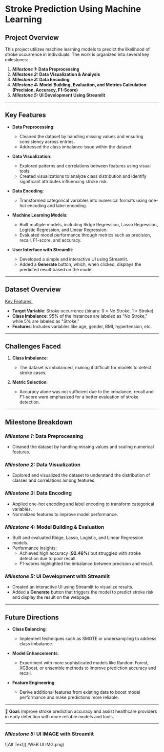 # **Stroke Prediction Using Machine Learning**

## **Project Overview**
This project utilizes machine learning models to predict the likelihood of stroke occurrence in individuals. The work is organized into several key milestones:

1. **_Milestone 1:_** **Data Preprocessing**  
2. **_Milestone 2:_** **Data Visualization & Analysis**  
3. **_Milestone 3:_** **Data Encoding**  
4. **_Milestone 4:_** **Model Building, Evaluation, and Metrics Calculation (Precision, Accuracy, F1-Score)**  
5. **_Milestone 5:_** **UI Development Using Streamlit**

---

## **Key Features**

- **Data Preprocessing**:
  - Cleaned the dataset by handling missing values and ensuring consistency across entries.
  - Addressed the class imbalance issue within the dataset.
  
- **Data Visualization**:
  - Explored patterns and correlations between features using visual tools.
  - Created visualizations to analyze class distribution and identify significant attributes influencing stroke risk.

- **Data Encoding**:
  - Transformed categorical variables into numerical formats using one-hot encoding and label encoding.

- **Machine Learning Models**:
  - Built multiple models, including Ridge Regression, Lasso Regression, Logistic Regression, and Linear Regression.
  - Evaluated model performance through metrics such as precision, recall, F1-score, and accuracy.

- **User Interface with Streamlit**:
  - Developed a simple and interactive UI using Streamlit.
  - Added a **Generate** button, which, when clicked, displays the predicted result based on the model.

---

## **Dataset Overview**
<u>Key Features:</u>
- **Target Variable**: Stroke occurrence (binary: 0 = No Stroke, 1 = Stroke).
- **Class Imbalance**: 95% of the instances are labeled as "No Stroke," while 5% are labeled as "Stroke."
- **Features**: Includes variables like age, gender, BMI, hypertension, etc.

---

## **Challenges Faced**
1. **Class Imbalance**:  
   - The dataset is imbalanced, making it difficult for models to detect stroke cases.
   
2. **Metric Selection**:  
   - Accuracy alone was not sufficient due to the imbalance; recall and F1-score were emphasized for a better evaluation of stroke detection.

---

## **Milestone Breakdown**
### **_Milestone 1:_ Data Preprocessing**
- Cleaned the dataset by handling missing values and scaling numerical features.

### **_Milestone 2:_ Data Visualization**
- Explored and visualized the dataset to understand the distribution of classes and correlations among features.

### **_Milestone 3:_ Data Encoding**
- Applied one-hot encoding and label encoding to transform categorical variables.
- Normalized features to improve model performance.

### **_Milestone 4:_ Model Building & Evaluation**
- Built and evaluated Ridge, Lasso, Logistic, and Linear Regression models.
- Performance Insights:
  - Achieved high accuracy (**92.46%**) but struggled with stroke detection due to poor recall.
  - F1-scores highlighted the imbalance between precision and recall.

### **_Milestone 5:_ UI Development with Streamlit**
- Created an interactive UI using Streamlit to visualize results.
- Added a **Generate** button that triggers the model to predict stroke risk and display the result on the webpage.

---

## **Future Directions**
- **Class Balancing**:
  - Implement techniques such as SMOTE or undersampling to address class imbalance.
  
- **Model Enhancements**:
  - Experiment with more sophisticated models like Random Forest, XGBoost, or ensemble methods to improve prediction accuracy and recall.

- **Feature Engineering**:
  - Derive additional features from existing data to boost model performance and make predictions more reliable.

---

🎯 **Goal:** Improve stroke prediction accuracy and assist healthcare providers in early detection with more reliable models and tools.

---

### **_Milestone 5:_ UI IMAGE with Streamlit**

![Alt Text](./WEB UI IMG.png)

